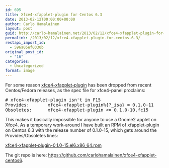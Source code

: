 ```yaml
---
id: 695
title: Xfce4-xfapplet-plugin for Centos 6.3
date: 2013-02-12T00:00:00+00:00
author: Carlo Hamalainen
layout: post
guid: http://carlo-hamalainen.net/2013/02/12/xfce4-xfapplet-plugin-for-centos-6-3/
permalink: /2013/02/12/xfce4-xfapplet-plugin-for-centos-6-3/
restapi_import_id:
  - 596a05ef0330b
original_post_id:
  - "16"
categories:
  - Uncategorized
format: image
---
```

For some reason [xfce4-xfapplet-plugin](http://goodies.xfce.org/projects/panel-plugins/xfce4-xfapplet-plugin) has been dropped from recent Centos/Fedora releases, as the spec file for xfce4-panel proclaims: 

<pre># xfce4-xfapplet-plugin isn't in F15
Provides:       xfce4-xfapplet-plugin%{?_isa} = 0.1.0-11
Obsoletes:      xfce4-xfapplet-plugin &lt;= 0.1.0-10.fc15
</pre>

This makes it basically impossible for anyone to use a Gnome2 applet on Xfce4. As a temporary work-around I have built an RPM of xfapplet-plugin on Centos 6.3 with the release number of 0.1.0-15, which gets around the Provides/Obsoletes lines: 

[xfce4-xfapplet-plugin-0.1.0-15.el6.x86_64.rpm](https://github.com/carlohamalainen/xfce4-xfapplet-centos6/blob/master/RPMS/x86_64/xfce4-xfapplet-plugin-0.1.0-15.el6.x86_64.rpm?raw=true) 

The git repo is here: <https://github.com/carlohamalainen/xfce4-xfapplet-centos6>.